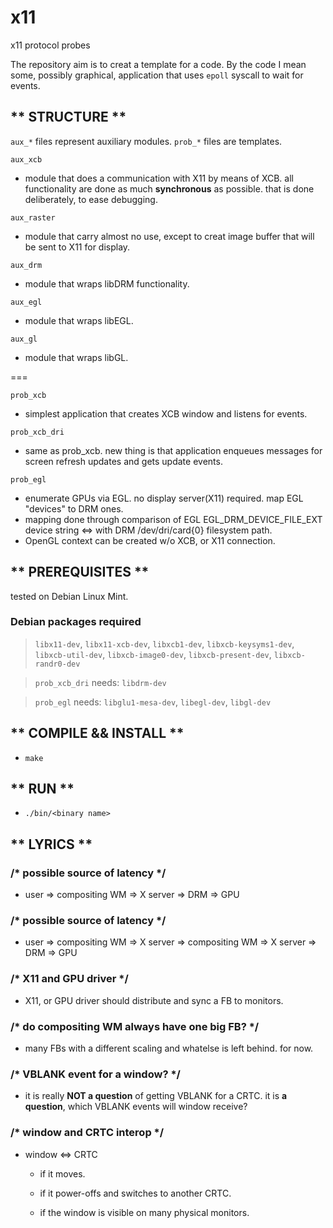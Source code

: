 # x11
x11 protocol probes

The repository aim is to creat a template for a code. By the code I mean some, possibly graphical, application that uses `epoll` syscall to wait for events.

## ** STRUCTURE **

`aux_*` files represent auxiliary modules. `prob_*` files are templates.

`aux_xcb`    
 - module that does a communication with X11 by means of XCB. all functionality are done as much **synchronous** as possible. that is done deliberately, to ease debugging.

`aux_raster` 
 - module that carry almost no use, except to creat image buffer that will be sent to X11 for display.

`aux_drm` 
 - module that wraps libDRM functionality.

`aux_egl`
 - module that wraps libEGL.

`aux_gl` 
 - module that wraps libGL.

===

`prob_xcb`     
 - simplest application that creates XCB window and listens for events.

`prob_xcb_dri` 
 - same as prob_xcb. new thing is that application enqueues messages for screen refresh updates and gets update events.

`prob_egl`     
 - enumerate GPUs via EGL. no display server(X11) required. map EGL "devices" to DRM ones. 
 - mapping done through comparison of EGL EGL_DRM_DEVICE_FILE_EXT device string <=> with DRM /dev/dri/card{0} filesystem path.
 - OpenGL context can be created w/o XCB, or X11 connection.

## ** PREREQUISITES **

tested on Debian Linux Mint.

### Debian packages required
  > `libx11-dev`, `libx11-xcb-dev`, `libxcb1-dev`, `libxcb-keysyms1-dev`, `libxcb-util-dev`, `libxcb-image0-dev`, `libxcb-present-dev`, `libxcb-randr0-dev`
  
  > `prob_xcb_dri` needs: `libdrm-dev`
  
  > `prob_egl` needs: `libglu1-mesa-dev`, `libegl-dev`, `libgl-dev`

## ** COMPILE && INSTALL **

  * `make`
   

## ** RUN **

  * `./bin/<binary name>`
   

## ** LYRICS **

### /* possible source of latency */

 * user => compositing WM => X server => DRM => GPU

### /* possible source of latency */

 * user => compositing WM => X server => compositing WM => X server => DRM => GPU

### /* X11 and GPU driver */

* X11, or GPU driver should distribute and sync a FB to monitors. 

### /* do compositing WM always have one big FB? */

* many FBs with a different scaling and whatelse is left behind. for now.

### /* VBLANK event for a window? */

* it is really **NOT a question** of getting VBLANK for a CRTC. it is **a question**, which VBLANK events will window receive?

### /* window and CRTC interop */

* window <=> CRTC

  - if it moves.
    
  - if it power-offs and switches to another CRTC.
  
  - if the window is visible on many physical monitors.
